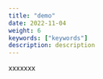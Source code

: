 ```yaml
---
title: "demo"
date: 2022-11-04
weight: 6
keywords: ["keywords"]
description: description
---
```


xxxxxxx

